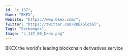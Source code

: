 ```yaml
--- 
id: "c_137", 
Name: "BKEX", 
Website: "https://www.bkex.com/", 
Twitter: "https://twitter.com/BKEXGlobal", 
Tags: "Exchanges", 
Image: "c_137_00_bkex.png" 
--- 
```

<!--lang:en--> 
BKEX the world's leading blockchain derivatives service
<!--lang:es--] 
BKEX the world's leading blockchain derivatives service
<!--lang:de--] 
BKEX the world's leading blockchain derivatives service
<!--lang:fr--] 
BKEX the world's leading blockchain derivatives service
<!--lang:pl--] 
BKEX the world's leading blockchain derivatives service
<!--lang:pt--] 
BKEX the world's leading blockchain derivatives service
[!--lang:*--> 
